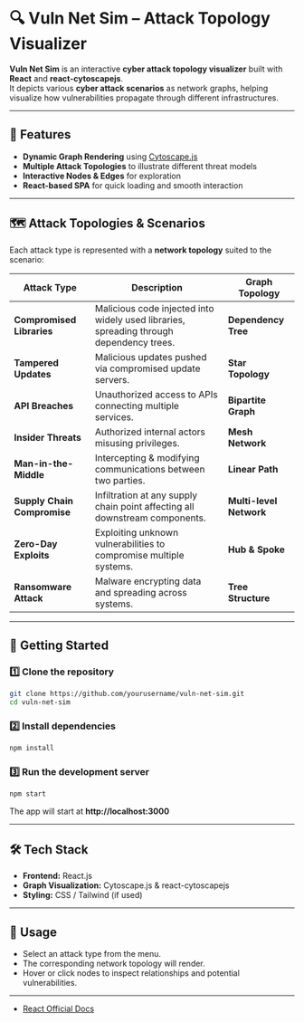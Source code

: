 # 🔍 Vuln Net Sim – Attack Topology Visualizer

**Vuln Net Sim** is an interactive **cyber attack topology visualizer** built with **React** and **react-cytoscapejs**.  
It depicts various **cyber attack scenarios** as network graphs, helping visualize how vulnerabilities propagate through different infrastructures.

---

## 🎯 Features

- **Dynamic Graph Rendering** using [Cytoscape.js](https://js.cytoscape.org/)
- **Multiple Attack Topologies** to illustrate different threat models
- **Interactive Nodes & Edges** for exploration
- **React-based SPA** for quick loading and smooth interaction

---

## 🗺️ Attack Topologies & Scenarios

Each attack type is represented with a **network topology** suited to the scenario:

| Attack Type | Description | Graph Topology |
|-------------|-------------|----------------|
| **Compromised Libraries** | Malicious code injected into widely used libraries, spreading through dependency trees. | **Dependency Tree** |
| **Tampered Updates** | Malicious updates pushed via compromised update servers. | **Star Topology** |
| **API Breaches** | Unauthorized access to APIs connecting multiple services. | **Bipartite Graph** |
| **Insider Threats** | Authorized internal actors misusing privileges. | **Mesh Network** |
| **Man-in-the-Middle** | Intercepting & modifying communications between two parties. | **Linear Path** |
| **Supply Chain Compromise** | Infiltration at any supply chain point affecting all downstream components. | **Multi-level Network** |
| **Zero-Day Exploits** | Exploiting unknown vulnerabilities to compromise multiple systems. | **Hub & Spoke** |
| **Ransomware Attack** | Malware encrypting data and spreading across systems. | **Tree Structure** |

---

## 🚀 Getting Started

### 1️⃣ Clone the repository
```bash
git clone https://github.com/yourusername/vuln-net-sim.git
cd vuln-net-sim
```

### 2️⃣ Install dependencies
```bash
npm install
```

### 3️⃣ Run the development server
```bash
npm start
```
The app will start at **http://localhost:3000**

---

## 🛠️ Tech Stack

- **Frontend:** React.js
- **Graph Visualization:** Cytoscape.js & react-cytoscapejs
- **Styling:** CSS / Tailwind (if used)

---

## 📌 Usage

- Select an attack type from the menu.
- The corresponding network topology will render.
- Hover or click nodes to inspect relationships and potential vulnerabilities.

---
- [React Official Docs](https://react.dev/)
